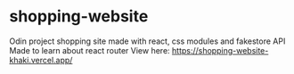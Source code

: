 # shopping-website
Odin project shopping site made with react, css modules and fakestore API
Made to learn about react router
View here: https://shopping-website-khaki.vercel.app/

